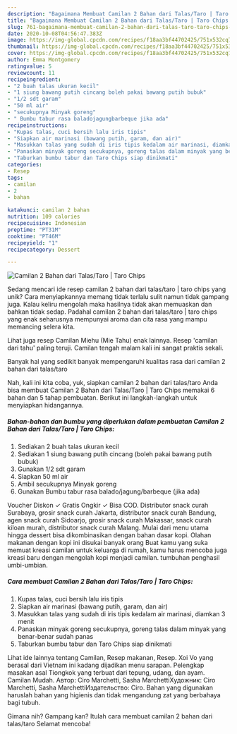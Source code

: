 ```yaml
---
description: "Bagaimana Membuat Camilan 2 Bahan dari Talas/Taro | Taro Chips Anti Gagal"
title: "Bagaimana Membuat Camilan 2 Bahan dari Talas/Taro | Taro Chips Anti Gagal"
slug: 761-bagaimana-membuat-camilan-2-bahan-dari-talas-taro-taro-chips-anti-gagal
date: 2020-10-08T04:56:47.383Z
image: https://img-global.cpcdn.com/recipes/f18aa3bf44702425/751x532cq70/camilan-2-bahan-dari-talastaro-taro-chips-foto-resep-utama.jpg
thumbnail: https://img-global.cpcdn.com/recipes/f18aa3bf44702425/751x532cq70/camilan-2-bahan-dari-talastaro-taro-chips-foto-resep-utama.jpg
cover: https://img-global.cpcdn.com/recipes/f18aa3bf44702425/751x532cq70/camilan-2-bahan-dari-talastaro-taro-chips-foto-resep-utama.jpg
author: Emma Montgomery
ratingvalue: 5
reviewcount: 11
recipeingredient:
- "2 buah talas ukuran kecil"
- "1 siung bawang putih cincang boleh pakai bawang putih bubuk"
- "1/2 sdt garam"
- "50 ml air"
- "secukupnya Minyak goreng"
- " Bumbu tabur rasa baladojagungbarbeque jika ada"
recipeinstructions:
- "Kupas talas, cuci bersih lalu iris tipis"
- "Siapkan air marinasi (bawang putih, garam, dan air)"
- "Masukkan talas yang sudah di iris tipis kedalam air marinasi, diamkan 3 menit"
- "Panaskan minyak goreng secukupnya, goreng talas dalam minyak yang benar-benar sudah panas"
- "Taburkan bumbu tabur dan Taro Chips siap dinikmati"
categories:
- Resep
tags:
- camilan
- 2
- bahan

katakunci: camilan 2 bahan 
nutrition: 109 calories
recipecuisine: Indonesian
preptime: "PT31M"
cooktime: "PT46M"
recipeyield: "1"
recipecategory: Dessert

---
```



![Camilan 2 Bahan dari Talas/Taro | Taro Chips](https://img-global.cpcdn.com/recipes/f18aa3bf44702425/751x532cq70/camilan-2-bahan-dari-talastaro-taro-chips-foto-resep-utama.jpg)

Sedang mencari ide resep camilan 2 bahan dari talas/taro | taro chips yang unik? Cara menyiapkannya memang tidak terlalu sulit namun tidak gampang juga. Kalau keliru mengolah maka hasilnya tidak akan memuaskan dan bahkan tidak sedap. Padahal camilan 2 bahan dari talas/taro | taro chips yang enak seharusnya mempunyai aroma dan cita rasa yang mampu memancing selera kita.

Lihat juga resep Camilan Miehu (Mie Tahu) enak lainnya. Resep &#39;camilan dari tahu&#39; paling teruji. Camilan tengah malam kali ini sangat praktis sekali.

Banyak hal yang sedikit banyak mempengaruhi kualitas rasa dari camilan 2 bahan dari talas/taro 

Nah, kali ini kita coba, yuk, siapkan camilan 2 bahan dari talas/taro  Anda bisa membuat Camilan 2 Bahan dari Talas/Taro | Taro Chips memakai 6 bahan dan 5 tahap pembuatan. Berikut ini langkah-langkah untuk menyiapkan hidangannya.

<!--inarticleads1-->

##### Bahan-bahan dan bumbu yang diperlukan dalam pembuatan Camilan 2 Bahan dari Talas/Taro | Taro Chips:

1. Sediakan 2 buah talas ukuran kecil
1. Sediakan 1 siung bawang putih cincang (boleh pakai bawang putih bubuk)
1. Gunakan 1/2 sdt garam
1. Siapkan 50 ml air
1. Ambil secukupnya Minyak goreng
1. Gunakan  Bumbu tabur rasa balado/jagung/barbeque (jika ada)


Voucher Diskon ✓ Gratis Ongkir ✓ Bisa COD. Distributor snack curah Surabaya, grosir snack curah Jakarta, distributor snack curah Bandung, agen snack curah Sidoarjo, grosir snack curah Makassar, snack curah kiloan murah, distributor snack curah Malang. Mulai dari menu utama hingga dessert bisa dikombinasikan dengan bahan dasar kopi. Olahan makanan dengan kopi ini disukai banyak orang Buat kamu yang suka memuat kreasi camilan untuk keluarga di rumah, kamu harus mencoba juga kreasi baru dengan mengolah kopi menjadi camilan. tumbuhan penghasil umbi-umbian. 

<!--inarticleads2-->

##### Cara membuat Camilan 2 Bahan dari Talas/Taro | Taro Chips:

1. Kupas talas, cuci bersih lalu iris tipis
1. Siapkan air marinasi (bawang putih, garam, dan air)
1. Masukkan talas yang sudah di iris tipis kedalam air marinasi, diamkan 3 menit
1. Panaskan minyak goreng secukupnya, goreng talas dalam minyak yang benar-benar sudah panas
1. Taburkan bumbu tabur dan Taro Chips siap dinikmati


Lihat ide lainnya tentang Camilan, Resep makanan, Resep. Xoi Vo yang berasal dari Vietnam ini kadang dijadikan menu sarapan. Pelengkap masakan asal Tiongkok yang terbuat dari tepung, udang, dan ayam. Camilan Mudah. Автор: Ciro Marchetti, Sasha MarchettiХудожник: Ciro Marchetti, Sasha MarchettiИздательство: Ciro. Bahan yang digunakan haruslah bahan yang higienis dan tidak mengandung zat yang berbahaya bagi tubuh. 

Gimana nih? Gampang kan? Itulah cara membuat camilan 2 bahan dari talas/taro  Selamat mencoba!
